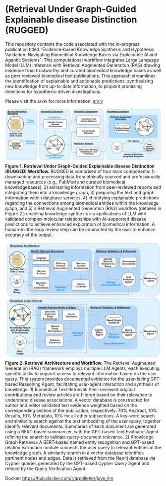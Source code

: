 # (Retrieval Under Graph-Guided Explainable disease Distinction (RUGGED)
This repository contains the code associated with the in-progress publication titled "Evidence-based Knowledge Synthesis and Hypothesis Validation: Navigating Biomedical Knowledge Bases via Explainable AI and Agentic Systems". This computational workflow integrates Large Language Model (LLM) inference with Retrieval Augmented Generation (RAG) drawing evidence from trustworthy and curated biomedical knowledge bases as well as peer reviewed biomedical text publications. This approach streamlines the identification of explainable and actionable predictions, synthesizing new knowledge from up-to-date information, to pinpoint promising directions for hypothesis-driven investigations.

Please visit the arxiv for more information: [arxiv](https://arxiv.org/abs/2407.12888)

![workflow](assets/workflow.png)
**Figure 1. Retrieval Under Graph-Guided Explainable disease Distinction (RUGGED) Workflow.** RUGGED is comprised of four main components: 1) downloading and processing data from ethically sourced and professionally managed resources (e.g., PubMed and curated biomedical knowledgebases), 2) extracting information from peer-reviewed reports and integrating them into a knowledge graph, 3) preparing the text and graph information within database services, 4) identifying explainable predictions regarding the connections among biomedical entities within the knowledge graph, and 5) a Retrieval Augmented Generation (RAG) workflow (detailed in Figure 2.) enabling knowledge synthesis via applications of LLM with validated complex molecular relationships with AI-supported disease predictions to achieve enhanced exploration of biomedical information. A human-in-the-loop review step can be conducted by the user to enhance accuracy of the output.

![workflow](assets/retrieval.png)
**Figure 2. Retrieval Architecture and Workflow.** The Retrieval Augmented Generation (RAG) framework employs multiple LLM Agents, each executing specific tasks to support access to relevant information based on the user query. This system provides documented evidence for the user-facing GPT-based Reasoning Agent, facilitating user-agent interaction and synthesis of knowledge. 1) Biomedical Text Retrieval: Peer-reviewed original contributions and review articles are filtered based on their relevance to understand disease associations. A vector database is constructed for author and editor validated text evidence weighted based on the corresponding section of the publication, respectively: 70% Abstract, 10% Results, 10% Metadata, 10% for all other subsections. A key-word search and similarity search against the text embedding of the user query, together identify relevant documents. Summaries of each document are generated using a BERT-based summarizer, with the GPT-based Text Evaluator Agent refining the search to validate query-document relevance. 2) Knowledge Graph Retrieval: A BERT-based named entity recognition and GPT-based relation extraction module connects the user query to relevant entities in the knowledge graph. A similarity search in a vector database identifies pertinent nodes and edges. Data is retrieved from the Neo4j database via Cypher queries generated by the GPT-based Cypher Query Agent and refined by the Query Verification Agent.

Docker: https://hub.docker.com/r/arpelletier/jove_llm

